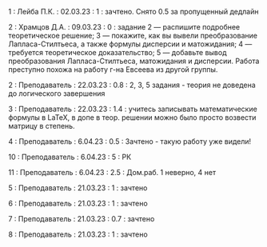 1 : Лейба П.К. : 02.03.23 : 1 : зачтено. Снято 0.5 за пропущенный дедлайн

2 : Храмцов Д.А. : 09.03.23 : 0 : задание 2 — распишите подробнее теоретическое решение; 3 — покажите, как вы вывели преобразование Лапласа-Стилтьеса, а также формулы дисперсии и матожидания; 4 — требуется теоретическое доказательство; 5 — добавьте вывод преобразования Лапласа-Стилтьеса, матожидания и дисперсии. Работа преступно похожа на работу г-на Евсеева из другой группы.

2 : Преподаватель : 22.03.23 : 0.8 : 2, 3, 5 задания - теория не доведена до логического завершения

3 : Преподаватель : 22.03.23 : 1.4 : учитесь записывать математические формулы в LaTeX, в допе в теор. решении можно было просто возвести матрицу в степень. 

4 : Преподаватель : 6.04.23 : 0.5 : Зачтено - такую работу уже видели!

10 : Преподаватель : 6.04.23 : 5 : РК

11 : Преподаватель : 6.04.23 : 2.5 : Дом.раб. 1 неверно, 4 нет

5 : Преподаватель : 21.03.23 : 1 : зачтено

6 : Преподаватель : 21.03.23 : 1 : зачтено

7 : Преподаватель : 21.03.23 : 0.7 : зачтено

8 : Преподаватель : 21.03.23 : 1 : зачтено



